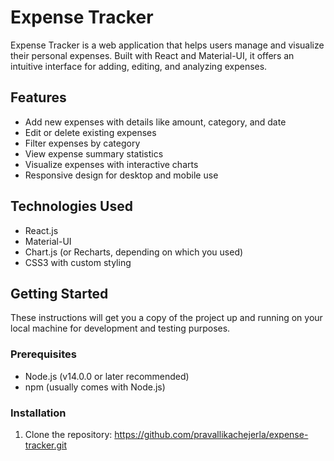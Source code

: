 # Expense Tracker

Expense Tracker is a web application that helps users manage and visualize their personal expenses. Built with React and Material-UI, it offers an intuitive interface for adding, editing, and analyzing expenses.

## Features

- Add new expenses with details like amount, category, and date
- Edit or delete existing expenses
- Filter expenses by category
- View expense summary statistics
- Visualize expenses with interactive charts
- Responsive design for desktop and mobile use

## Technologies Used

- React.js
- Material-UI
- Chart.js (or Recharts, depending on which you used)
- CSS3 with custom styling

## Getting Started

These instructions will get you a copy of the project up and running on your local machine for development and testing purposes.

### Prerequisites

- Node.js (v14.0.0 or later recommended)
- npm (usually comes with Node.js)

### Installation

1. Clone the repository:
https://github.com/pravallikachejerla/expense-tracker.git
